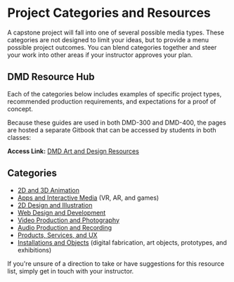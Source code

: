 # Project Categories and Resources

A capstone project will fall into one of several possible media types. These categories are not designed to limit your ideas, but to provide a menu possible project outcomes. You can blend categories together and steer your work into other areas if your instructor approves your plan.

## DMD Resource Hub

Each of the categories below includes examples of specific project types, recommended production requirements, and expectations for a proof of concept. 

Because these guides are used in both DMD-300 and DMD-400, the pages are hosted a separate Gitbook that can be accessed by students in both classes: 

**Access Link:** [DMD Art and Design Resources](https://dmd-program.github.io/art-design-course-resources)

## Categories

* [2D and 3D Animation](https://dmd-program.github.io/art-design-course-resources/animation.html)
* [Apps and Interactive Media](https://dmd-program.github.io/art-design-course-resourcesapps-and-interactive.html) \(VR, AR, and games)
* [2D Design and Illustration](https://dmd-program.github.io/art-design-course-resourcesillustration-and-2d.html)
* [Web Design and Development](https://dmd-program.github.io/art-design-course-resourcesweb-design.html) 
* [Video Production and Photography](https://dmd-program.github.io/art-design-course-resourcesvideo-and-photo)
* [Audio Production and Recording](https://dmd-program.github.io/art-design-course-resourcesaudio.html)
* [Products, Services, and UX](https://dmd-program.github.io/art-design-course-resourcesproducts-services-ux)
* [Installations and Objects](https://dmd-program.github.io/art-design-course-resourcesinstallations-and-objects.html) \(digital fabrication, art objects, prototypes, and exhibitions\)


If you're unsure of a direction to take or have suggestions for this resource list, simply get in touch with your instructor.


